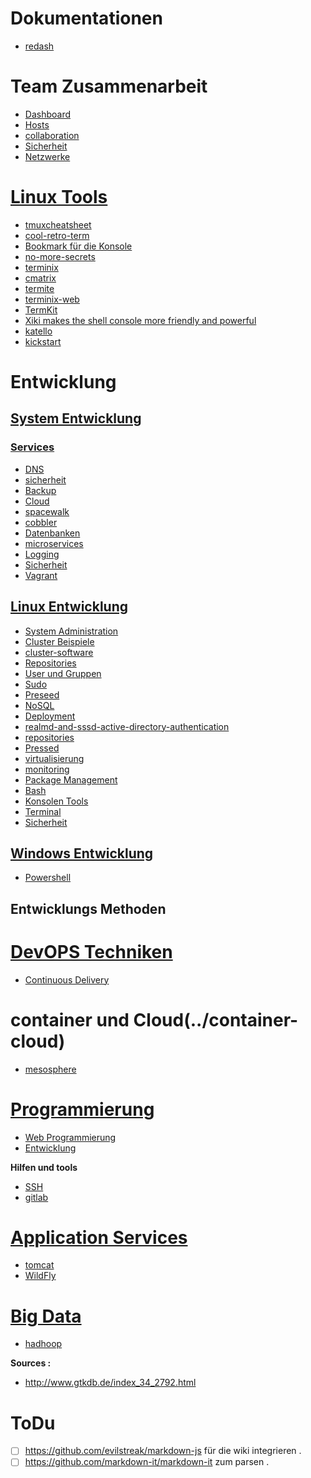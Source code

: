 # Dokumentationen

* [redash](https://redash.io/help/aboutrd/aboutrd.html#whats_redash)

# Team Zusammenarbeit

* [Dashboard](../dashboard)
* [Hosts](../hosts)
* [collaboration](../collaboration)
* [Sicherheit](../sicherheit)
* [Netzwerke](../netzwerke)

# [Linux Tools](../linux-system-tools)

* [tmuxcheatsheet](https://tmuxcheatsheet.com/)
* [cool-retro-term](https://github.com/Swordfish90/cool-retro-term )
* [Bookmark für die Konsole](https://itsfoss.com/buku-command-line-bookmark-manager-linux/)
* [no-more-secrets](https://github.com/bartobri/no-more-secrets)
* [terminix](https://github.com/gnunn1/terminix)
* [cmatrix](http://www.asty.org/cmatrix/)
* [termite](https://github.com/thestinger/termite)
* [terminix-web](https://gnunn1.github.io/terminix-web/)
* [TermKit](https://github.com/unconed/TermKit)
* [Xiki makes the shell console more friendly and powerful](http://xiki.org/ )
* [katello](https://gitlab.com/tobkern1980/home-net4-environment/wikis/katello)
* [kickstart](../kickstart)

# Entwicklung 

## [System Entwicklung](../system-development)

###  [Services](../services)
* [DNS](../dns)
* [sicherheit](../sicherheit)
* [Backup](../backup)
* [Cloud](../cloud)
* [spacewalk](../spacewalk)
* [cobbler](../cobbler)
* [Datenbanken](../datenbanken)
* [microservices](../microservices)
* [Logging](../logging)
* [Sicherheit](../sicherheit)
* [Vagrant](../vagrant)

## [Linux Entwicklung](../entwicklung)
* [System Administration](../system-administration)
* [Cluster Beispiele](../cluster-beispiele)
* [cluster-software](../cluster-software)
* [Repositories](../repositories)
* [User und Gruppen](../user-und-gruppen)
* [Sudo](../sudo)
* [Preseed](../preseed)
* [NoSQL](../nosql)
* [Deployment](../deployment)
* [realmd-and-sssd-active-directory-authentication](../realmd-and-sssd-active-directory-authentication)
* [repositories](../repositories)
* [Pressed](../preseed)
* [virtualisierung](../virtualisierung)
* [monitoring](../monitoring)
* [Package Management ](../package-management)
* [Bash](../bash)
* [Konsolen Tools](../konsolen-tools)
* [Terminal](../terminal)
* [Sicherheit](../sicherheit)

## [Windows Entwicklung](../entwicklung)

* [Powershell](../powershell-basic)

## Entwicklungs Methoden

# [DevOPS Techniken](https://gitlab.com/tobkern1980/home-net4-environment/wikis/devops)
* [Continuous Delivery](../continuous-delivery)

# container und Cloud(../container-cloud)
* [mesosphere](../mesosphere)

# [Programmierung](../Programmierung)

* [Web Programmierung](../web-programmierung)
* [Entwicklung](../entwicklung)

**Hilfen und tools**
* [SSH](../arbeiten-mit-ssh)
* [gitlab](../arbeiten-mit-gitlab)

# [Application Services](../application-server)
* [tomcat](../tomcat)
* [WildFly](../wildfly)

# [Big Data](../bigdata)
* [hadhoop](../hadhoop)

**Sources :**
 *  http://www.gtkdb.de/index_34_2792.html

ToDu
====
* [ ]  https://github.com/evilstreak/markdown-js für die wiki integrieren .
* [ ]  https://github.com/markdown-it/markdown-it zum parsen .